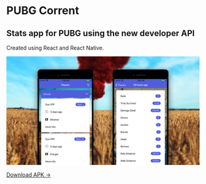 # PUBG Corrent

## Stats app for PUBG using the new developer API

Created using React and React Native.

![screenshot](https://raw.githubusercontent.com/kmfreas/pubg-app/master/docs/pubg.jpg)

[Download APK &rarr;](https://raw.githubusercontent.com/kmfreas/pubg-app/master/docs/pubg-corrent.apk)
